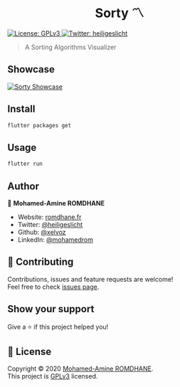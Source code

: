 <h1 align="center">Sorty 〽️</h1>
<p>
  <a href="https://github.com/Xelvoz/Sorty/blob/master/LICENSE.md" target="_blank">
    <img alt="License: GPLv3" src="https://img.shields.io/badge/License-GPLv3-yellow.svg" />
  </a>
  <a href="https://twitter.com/heiligeslicht" target="_blank">
    <img alt="Twitter: heiligeslicht" src="https://img.shields.io/twitter/follow/heiligeslicht.svg?style=social" />
  </a>
</p>

> A Sorting Algorithms Visualizer 


## Showcase

[![Sorty Showcase](https://i.imgur.com/aSvrFjJ.png)](https://youtu.be/Gi0DsGD-lXE)

## Install

```sh
flutter packages get
```

## Usage

```sh
flutter run
```

## Author

👤 **Mohamed-Amine ROMDHANE**

* Website: [romdhane.fr](https://romdhane.fr)
* Twitter: [@heiligeslicht](https://twitter.com/heiligeslicht)
* Github: [@xelvoz](https://github.com/xelvoz)
* LinkedIn: [@mohamedrom](https://linkedin.com/in/mohamedrom)

## 🤝 Contributing

Contributions, issues and feature requests are welcome!<br />Feel free to check [issues page](https://github.com/xelvoz/Sorty/issues/). 

## Show your support

Give a ⭐️ if this project helped you!

## 📝 License

Copyright © 2020 [Mohamed-Amine ROMDHANE](https://github.com/xelvoz).<br />
This project is [GPLv3](https://github.com/Xelvoz/Sorty/blob/master/LICENSE.md) licensed.
